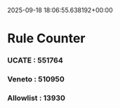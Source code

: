 2025-09-18 18:06:55.638192+00:00
# Rule Counter 
 ### UCATE : 551764

 ### Veneto : 510950

 ### Allowlist : 13930